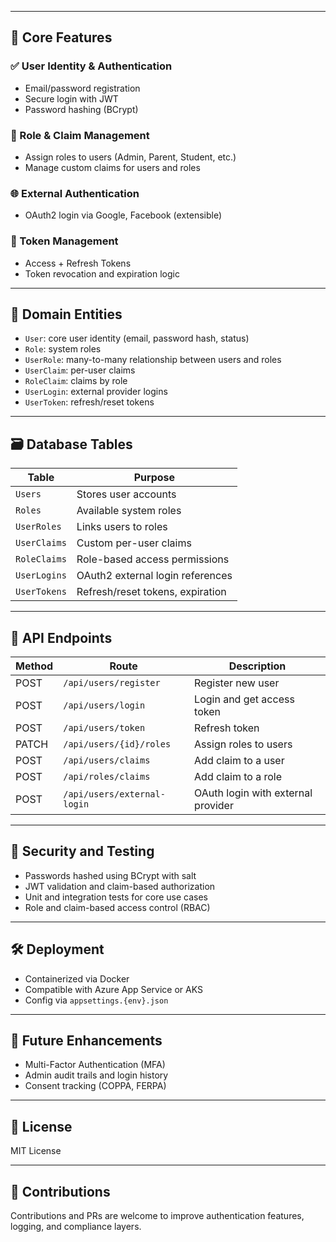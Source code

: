 
---

## 🔐 Core Features

### ✅ User Identity & Authentication
- Email/password registration
- Secure login with JWT
- Password hashing (BCrypt)

### 🧩 Role & Claim Management
- Assign roles to users (Admin, Parent, Student, etc.)
- Manage custom claims for users and roles

### 🌐 External Authentication
- OAuth2 login via Google, Facebook (extensible)

### 🔄 Token Management
- Access + Refresh Tokens
- Token revocation and expiration logic

---

## 🧠 Domain Entities

- `User`: core user identity (email, password hash, status)
- `Role`: system roles
- `UserRole`: many-to-many relationship between users and roles
- `UserClaim`: per-user claims
- `RoleClaim`: claims by role
- `UserLogin`: external provider logins
- `UserToken`: refresh/reset tokens

---

## 🗃️ Database Tables

| Table         | Purpose                                      |
|---------------|----------------------------------------------|
| `Users`       | Stores user accounts                         |
| `Roles`       | Available system roles                       |
| `UserRoles`   | Links users to roles                         |
| `UserClaims`  | Custom per-user claims                       |
| `RoleClaims`  | Role-based access permissions                |
| `UserLogins`  | OAuth2 external login references             |
| `UserTokens`  | Refresh/reset tokens, expiration             |

---

## 🚀 API Endpoints

| Method | Route                            | Description                       |
|--------|----------------------------------|-----------------------------------|
| POST   | `/api/users/register`            | Register new user                 |
| POST   | `/api/users/login`               | Login and get access token        |
| POST   | `/api/users/token`               | Refresh token                     |
| PATCH  | `/api/users/{id}/roles`          | Assign roles to users             |
| POST   | `/api/users/claims`              | Add claim to a user               |
| POST   | `/api/roles/claims`              | Add claim to a role               |
| POST   | `/api/users/external-login`      | OAuth login with external provider|

---

## 🧪 Security and Testing

- Passwords hashed using BCrypt with salt
- JWT validation and claim-based authorization
- Unit and integration tests for core use cases
- Role and claim-based access control (RBAC)

---

## 🛠️ Deployment

- Containerized via Docker
- Compatible with Azure App Service or AKS
- Config via `appsettings.{env}.json`

---

## 🧭 Future Enhancements

- Multi-Factor Authentication (MFA)
- Admin audit trails and login history
- Consent tracking (COPPA, FERPA)

---

## 📄 License

MIT License

---

## 🤝 Contributions

Contributions and PRs are welcome to improve authentication features, logging, and compliance layers.

